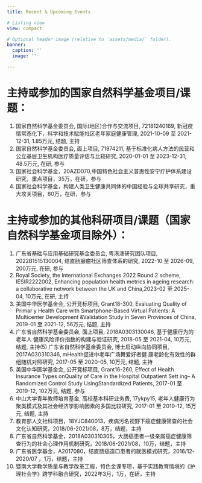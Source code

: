 ```yaml
---
title: Recent & Upcoming Events

# Listing view
view: compact

# Optional header image (relative to `assets/media/` folder).
banner:
  caption: ''
  image: ''

---
```


# 主持或参加的国家自然科学基金项目/课题：
1. 国家自然科学基金委员会, 国际(地区)合作与交流项目, 72181240169, 新冠疫情常态化下，科学和技术赋能社区老年家庭健康管理, 2021-10-09 至 2021-12-31, 1.85万元, 结题, 主持
2. 国家自然科学基金委员会, 面上项目, 71974211, 基于标准化病人方法的民营和公立基层卫生机构医疗质量评估与比较研究, 2020-01-01 至 2023-12-31, 48.5万元, 在研, 参与
3. 国家社会科学基金，20AZD070,中国特色社会主义普惠性安宁疗护体系建设研究，重点项目，35万，在研，参与
4. 国家社会科学基金，构建人类卫生健康共同体的中国经验与全球共享研究，重大攻关项目，80万，在研，参与
# 主持或参加的其他科研项目/课题（国家自然科学基金项目除外）：
1. 广东省基础与应用基础研究基金委员会, 粤港澳研究团队项目, 2022B1515130004, 结直肠腺瘤社区筛查体系的研究, 2022-10 至 2026-09, 200万元, 在研, 参与
2. Royal Society, the lnternational Exchanges 2022 Round 2 scheme, IESIR2222002, Enhancing population health metrics in ageing research: a collaborative network between the UK and China,2023-02 至 2025-04, 10万元, 在研, 主持
3. 美国中华医学基金会, 公开竞标项目, Grant18-300, Evaluating Quality of Primar y Health Care with Smartphone-Based Virtual Patients: A Multicenter Development &Validation Study in Seven Provinces of China, 2019-01 至 2021-12, 56万元, 结题, 主持
4. 广东省自然科学基金委员会, 面上项目, 2018A0303130046, 基于健康行为的老年人 健康风险评价指数的构建与验证研究, 2018-05 至 2021-04, 10万元, 结题, 主持(5) 广东省自然科学基金委员会, 博士启动纵向协同项目, 2017A030310346, mHealth促进中老年广场舞爱好者健 康老龄化有效性的群组随机对照研究, 2017-05 至 2020-05, 10万元, 结题, 主持
5. 美国中华医学基金会, 公开竞标项目, Grant16-260, Effect of Health Insurance Types onQuality of Care in the Hospital Outpatient Sett ing– A Randomized Control Study UsingStandardized Patients, 2017-01 至 2019-12, 102万元, 结题, 参与
6. 中山大学青年教师培育基金, 高校基本科研业务费, 17ykpy15, 老年人健康行为聚类模式及其社会经济学影响因素的多国比较研究, 2017-01 至 2019-12, 15万元, 结题, 主持
7. 教育部人文社科项目，18YJC840013，疾病污名视野下癌症健康筛查的社会文化认知研究，2018/06-2021/08，8万，结题，主持
8. 广东省自然科学基金，2018A030310305，大肠癌患者一级亲属癌症健康筛查行为的社会心理作用机制研究，2018/06-2021/08，10万，结题，主持
9. 广东省医学基金，A2017080，结直肠癌造口患者的就医模式研究，2016/12-2020/07 ，1万，结题，主持
10. 暨南大学教学质量与教学改革工程，特色金课专项，基于实践教育情境的《护理社会学》跨学科融合研究，2022年3月，1万，在研，主持
